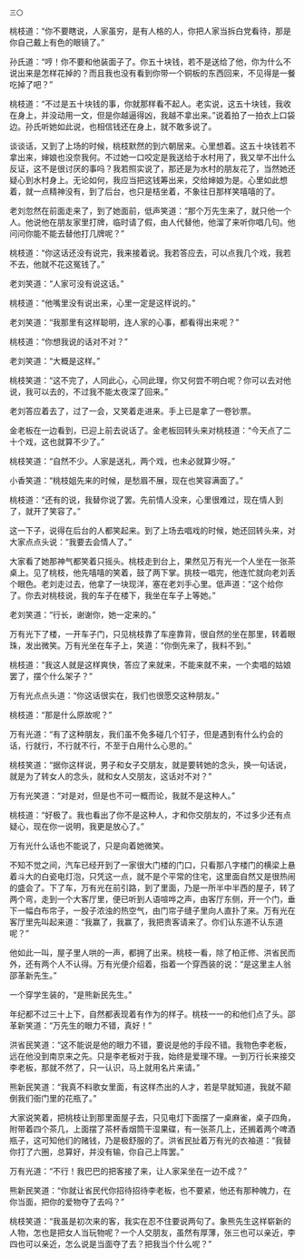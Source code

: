     三〇 

   桃枝道：“你不要瞎说，人家虽穷，是有人格的人，你把人家当拆白党看待，那是你自己戴上有色的眼镜了。”

   孙氏道：“哼！你不要和他装面子了。你五十块钱，若不是送给了他，你为什么不说出来是怎样花掉的？而且我也没有看到你带一个铜板的东西回来，不见得是一餐吃掉了吧？”

   桃枝道：“不过是五十块钱的事，你就那样看不起人。老实说，这五十块钱，我收在身上，并没动用一文，但是你越逼得凶，我越不拿出来。”说着拍了一拍衣上口袋边。孙氏听她如此说，也相信钱还在身上，就不敢多说了。

   谈谈话，又到了上场的时候，桃枝默然的到六朝居来。心里想着。这五十块钱若不拿出来，婶娘也没奈我何。不过她一口咬定是我送给于水村用了，我又举不出什么反证，这不是很讨厌的事吗？我若照实说了，那还是为水村的朋友花了，当然她还疑心到水村身上。无论如何，我应当把这钱筹出来，交给婶娘为是。心里如此想着，就一点精神没有，到了后台，也只是桔坐着，不象往日那样笑嘻嘻的了。

   老刘忽然在前面走来了，到了她面前，低声笑道：“那个万先生来了，就只他一个人。他说他在朋友家里打牌，临时请了假，由人代替他，他溜了来听你唱几句。他问问你能不能去替他打几牌呢？”

   桃枝道：“你这话还没有说完，我来接着说。我若答应去，可以点我几个戏，我若不去，他就不花这冤钱了。”

   老刘笑道：“人家可没有说这话。”

   桃枝道：“他嘴里没有说出来，心里一定是这样说的。”

   老刘笑道：“我那里有这样聪明，连人家的心事，都看得出来呢？”

   桃枝道：“你想我说的话对不对？”

   老刘笑道：“大概是这样。”

   桃枝笑道：“这不完了，人同此心，心同此理，你又何尝不明白呢？你可以去对他说，我可以去的，不过我不能太夜深了回来。”

   老刘答应着去了，过了一会，又笑着走进来。手上已是拿了一卷钞票。

   金老板在一边看到，已迎上前去说话了。金老板回转头来对桃枝道：“今天点了二十个戏，这也就算不少了。”

   桃枝笑道：“自然不少。人家是送礼，两个戏，也未必就算少呀。”

   小香笑道：“桃枝姐先来的时候，是愁眉不展，现在也笑容满面了。”

   桃枝道：“还有的说，我替你说了罢。先前情人没来，心里很难过，现在情人到了，就开了笑容了。”

   这一下子，说得在后台的人都笑起来。到了上场去唱戏的时候，她还回转头来，对大家点点头说：“我要去会情人了。”

   大家看了她那神气都笑着只摇头。桃枝走到台上，果然见万有光一个人坐在一张茶桌上。见了桃枝，他先嘻嘻的笑着，鼓了两下掌。挑枝一唱完，他连忙就向老刘丢个眼色。老刘走过去，他拿了一块现洋，塞在老刘手心里。低声道：“这个给你了。你去对桃枝说，我的车子在楼下，我坐在车子上等她。”

   老刘笑道：“行长，谢谢你，她一定来的。”

   万有光下了楼，一开车子门，只见桃枝靠了车座靠背，很自然的坐在那里，转着眼珠，发出微笑。万有光坐在车子上，笑道：“你倒先来了，我料不到。”

   桃枝道：“我这人就是这样爽快，答应了来就来，不能来就不来，一个卖唱的姑娘罢了，摆个什么架子？”

   万有光点点头道：“你这话很实在，我们也很愿交这种朋友。”

   桃枝道：“那是什么原故呢？”

   万有光道：“有了这种朋友，我们虽不免多碰几个钉子，但是遇到有什么约会的话，行就行，不行就不行，不至于白用什么心思的。”

   桃枝笑道：“据你这样说，男子和女子交朋友，就是要转她的念头，换一句话说，就是为了转女人的念头，就和女人交朋友，这话对不对？”

   万有光笑道：“对是对，但是也不可一概而论，我就不是这种人。”

   桃枝道：“好极了。我也看出了你不是这种人，才和你交朋友的，不过多少还有点疑心，现在你一说明，我更是放心了。”

   万有光什么话也不能说了，只是向着她微笑。

   不知不觉之间，汽车已经开到了一家很大门楼的门口，只看那八字楼门的横梁上悬着斗大的白瓷电灯泡，只凭这一点，就不是个平常的住宅，这里面自然又是很热闹的盛会了。下了车，万有光在前引路，到了里面，乃是一所半中半西的屋子，转了两个弯，走到一个大客厅里，便已听到人语喧哗之声，由客厅东侧，开一个门，垂下一幅白布帘子，一股子浓浊的热空气，由门帘子缝子里向人直扑了来。万有光在客厅里先叫起来道：“我赢了，我赢了，我把贵客请来了。你们认东道不认东道呢？”

   他如此一叫，屋子里人哄的一声，都拥了出来。桃枝一看，除了柏正修、洪省民而外，还有两个人不认得。万有光便介绍着，指着一个穿西装的说：“是这里主人翁邵革新先生。”

   一个穿学生装的，“是熊新民先生。”

   年纪都不过三十上下，自然都表现着有作为的样子。桃枝一一的和他们点了头。邵革新笑道：“万先生的眼力不错，真好！”

   洪省民笑道：“这不能说是他的眼力不错，要说是他的手段不错。我物色李老板，远在他没到南京来之先。只是李老板对于我，始终是爱理不理。一到万行长来接交李老板，那就不然了，只一认识，马上就用名片来请。”

   熊新民笑道：“我真不料歌女里面，有这样杰出的人才，若是早就知道，我就不颠倒我们衙门里的花瓶了。”

   大家说笑着，把桃枝让到那里面屋子去，只见电灯下面摆了一桌麻雀，桌子四角，附带着四个茶几，上面摆了茶杯香烟筒干湿果碟，有一张茶几上，还搁着两个啤酒瓶子，这可知他们的赌钱，乃是极舒服的了。洪省民扯着万有光的衣袖道：“我替你打了六圈，总算好，并没有输，你自己上阵罢。”

   万有光道：“不行！我巴巴的把客接了来，让人家呆坐在一边不成？”

   熊新民笑道：“你就让省民代你招待招待李老板，也不要紧，他还有那种魄力，在你当面，把你的爱物夺了去吗？”

   桃枝笑道：“我虽是初次来的客，我实在忍不住要说两句了。象熊先生这样崭新的人物，怎也是把女人当玩物呢？一个人交朋友，虽然有厚薄，张三也可以亲近，李四也可以亲近，怎么说是当面夺了去？把我当个什么呢？”

